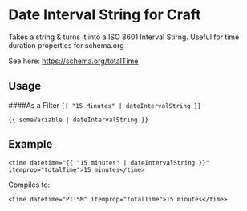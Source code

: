 # Date Interval String for Craft

Takes a string & turns it into a ISO 8601 Interval Stirng. Useful for time duration properties for schema.org

See here: https://schema.org/totalTime

## Usage

####As a Filter
`{{ "15 Minutes" | dateIntervalString }}`

`{{ someVariable | dateIntervalString }}`

## Example
`<time datetime="{{ "15 minutes" | dateIntervalString }}" itemprop="totalTime">15 minutes</time>`

Compiles to:

`<time datetime="PT15M" itemprop="totalTime">15 minutes</time>`